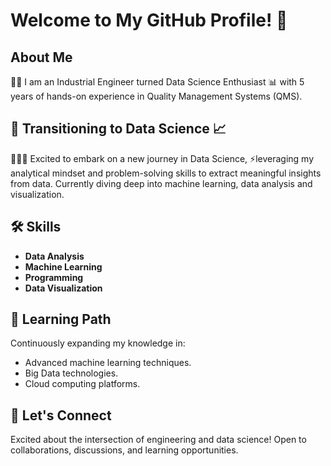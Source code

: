# Welcome to My GitHub Profile! 👋
## About Me 
👷‍♀️ I am an Industrial Engineer turned Data Science Enthusiast 📊 with 5 years of hands-on experience in Quality Management Systems (QMS).

## 🚀 Transitioning to Data Science 📈

👩‍💻💞️ Excited to embark on a new journey in Data Science, ⚡leveraging my analytical mindset and problem-solving skills to extract meaningful insights from data. Currently diving deep into machine learning, data analysis and visualization.

## 🛠️ Skills

- **Data Analysis** 
- **Machine Learning** 
- **Programming** 
- **Data Visualization**
  
## 🌱 Learning Path

Continuously expanding my knowledge in:

- Advanced machine learning techniques.
- Big Data technologies.
- Cloud computing platforms.

## 🤝 Let's Connect

Excited about the intersection of engineering and data science! Open to collaborations, discussions, and learning opportunities. 


<!---
TeresitaJG/TeresitaJG is a ✨ special ✨ repository because its `README.md` (this file) appears on your GitHub profile.
You can click the Preview link to take a look at your changes.
- 🌱 I’m currently learning ...
- 💞️ I’m looking to collaborate on ...
- 📫 How to reach me ...
- 😄 Pronouns: ...
- ⚡ Fun fact: ...
--->
